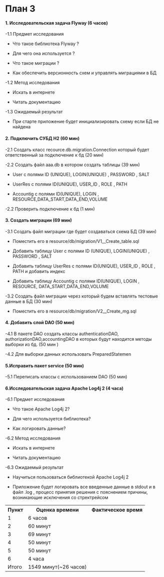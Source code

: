 # План 3

#### 1. Исследовательская задача Flyway (6 часов)

-1.1 Предмет исследования 

* Что такое библиотека Flyway ?

* Для чего она используется ?

* Что такое миграции ?

* Как обеспечить версионность схем и управлять миграциями в БД

-1.2 Метод исследования 

* Искать в интернете

* Читать документацию

-1.3 Ожидаемый результат

* При старте приложение будет инициализировать схему если БД не найдена

#### 2. Подключить СУБД H2 (60 мин)

-2.1 Создать класс recource.db.migration.Connection который будет ответственный за подключение к бд (20 мин) 

-2.2 Создать файл aaa.db в котором создать таблицы (39 мин)

* User с полями ID (UNIQUE), LOGIN(UNIQUE) , PASSWORD , SALT

* UserRes с полями ID(UNIQUE), USER_ID , ROLE , PATH

* Accountig c полями  ID(UNIQUE), LOGIN , RESOURCE,DATA_START,DATA_END,VOLUME

-2.2 Проверить подключение к бд (1 мин)


#### 3. Создать миграции (69 мин)

-3.1 Создать файл миграции где будет создаваться схема БД (39 мин)

* Поместить его в resource/db/migration/V1__Create_table.sql

* Добавить таблицу User с полями ID (UNIQUE), LOGIN(UNIQUE) , PASSWORD , SALT

* Добавить таблицу  UserRes с полями ID(UNIQUE), USER_ID , ROLE , PATH и добавить индекс 

* Добавить таблицу  Accountig c полями  ID(UNIQUE), LOGIN , RESOURCE, DATA_START,DATA_END,VOLUME

-3.2 Создать файл миграции через который будем вставлять тестовые данные в БД (30 мин)

* Поместить его в resource/db/migration/V2__Create_mg.sql  

#### 4. Добавить слой DAO (50 мин)

-4.1 В пакете DAO создать классы authenticationDAO, authorizationDAO,accountingDAO в которых будут находится методы выборки из бд. (50 мин )

-4.2 Для выборки данных использовать PreparedStatemen

#### 5.Исправить пакет service (50 мин)

-5.1 Переписать классы с использованием DAO (50 мин)

#### 6.Исследовательская задача Apache Log4j 2 (4 часа)

-6.1 Предмет исследования 

* Что такое Apache Log4j 2?

* Для чего используется библиотека?

* Как логировать данные?

-6.2 Метод исследования 

* Искать в интернете

* Читать документацию

-6.3 Ожидаемый результат

* Научиться пользоваться библиотекой Apache Log4j 2

* Приложение будет логировать все введенные данные в stdout и в  файл .log , процесс принятия решения с пояснением причины, возникающие исключения со стректрейсом

<table>
<tr>
  <th>Пункт</th>
  <th>Оценка времени</th>
  <th>Фактическое время</th>
</tr>
  <tr>
  <td>1</td>
  <td>6 часов</td>
  <td></td>
</tr>
   <tr>
  <td>2</td>
  <td>60 минут</td>
  <td></td>
</tr>
   <tr>
  <td>3</td>
  <td>69 минут</td>
  <td></td>
</tr>
   <tr>
  <td>4</td>
  <td>50 минут</td>
  <td></td>
</tr>
   <tr>
  <td>5</td>
  <td>50 минут</td>
  <td></td>
</tr>
   <tr>
  <td>6</td>
  <td>4 часа</td>
  <td></td>
</tr>
   <tr>
  <td>Итого</td>
  <td>1549 минут(~26 часов)</td>
  <td></td>
</tr>





</table>
